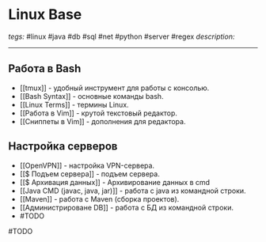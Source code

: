 # Linux Base
*tegs:* #linux #java #db #sql #net #python #server #regex 
*description:*

---
## Работа в Bash
- [[tmux]] - удобный инструмент для работы с консолью.
- [[Bash Syntax]] - основные команды bash.
- [[Linux Terms]] - термины Linux.
- [[Работа в Vim]] - крутой текстовый редактор.
- [[Сниппеты в Vim]] - дополнения для редактора.


## Настройка серверов
- [[OpenVPN]] - настройка VPN-сервера.
- [[$ Подъем сервера]] - подъем сервера.
- [[$ Архивация данных]] - Архивирование данных в cmd
- [[Java CMD (javac, java, jar)]] - работа с java из командной строки.
- [[Maven]] - работа с Maven (сборка проектов).
- [[Администрироване DB]] - работа с БД из командной строки.
- #TODO <?добавить настройку DNS, SSH, FTP, Apache серверов.?>

#TODO <?Изъять статьи по книге Командная строка Linux?>
